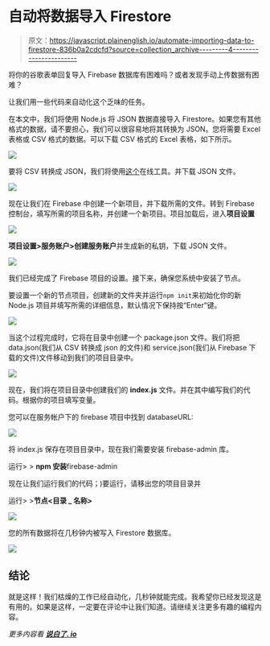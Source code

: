 # 自动将数据导入 Firestore

> 原文：<https://javascript.plainenglish.io/automate-importing-data-to-firestore-836b0a2cdcfd?source=collection_archive---------4----------------------->

将你的谷歌表单回复导入 Firebase 数据库有困难吗？或者发现手动上传数据有困难？

让我们用一些代码来自动化这个乏味的任务。

在本文中，我们将使用 Node.js 将 JSON 数据直接导入 Firestore。如果您有其他格式的数据，请不要担心，我们可以很容易地将其转换为 JSON。您将需要 Excel 表格或 CSV 格式的数据。可以下载 CSV 格式的 Excel 表格，如下所示。

![](img/65b4d7ca09bf2e33ad35d2f2a8a04cbf.png)

要将 CSV 转换成 JSON，我们将使用[这个](https://csvjson.com/csv2json)在线工具。并下载 JSON 文件。

![](img/8c4f17bb5b58b56721b4a9fc76e32779.png)

现在让我们在 Firebase 中创建一个新项目，并下载所需的文件。转到 Firebase 控制台，填写所需的项目名称，并创建一个新项目。项目加载后，进入**项目设置**

![](img/91d36e513330f361185984b9264e2f92.png)

**项目设置>服务账户>创建服务账户**并生成新的私钥，下载 JSON 文件。

![](img/086670e774e7d1859e14ba830ab2f5ba.png)

我们已经完成了 Firebase 项目的设置。接下来，确保您系统中安装了节点。

要设置一个新的节点项目，创建新的文件夹并运行`npm init`来初始化你的新 Node.js 项目并填写所需的详细信息，默认情况下保持按“Enter”键。

![](img/63b7dea8d6f237fff70e3ea9f92582c1.png)

当这个过程完成时，它将在目录中创建一个 package.json 文件。我们将把 data.json(我们从 CSV 转换成 json 的文件)和 service.json(我们从 Firebase 下载的文件)文件移动到我们的项目目录中。

![](img/702b4d7f9003c75b3da014d9a8d3fcba.png)

现在，我们将在项目目录中创建我们的 **index.js** 文件。并在其中编写我们的代码。根据你的项目填写变量。

您可以在服务帐户下的 firebase 项目中找到 databaseURL:

![](img/eab9b3ab8d1fa086c254afba633ddef2.png)

将 index.js 保存在项目目录中，现在我们需要安装 firebase-admin 库。

运行> > **npm 安装**firebase-admin

现在让我们运行我们的代码；)要运行，请移出您的项目目录并

运行> >**节点<目录 _ 名称>**

![](img/6efd8e9d3c6504b0816ac47c3eb0d7b1.png)

您的所有数据将在几秒钟内被写入 Firestore 数据库。

![](img/1744fdd06d3460cd6ac4f8943b4f57e9.png)

## 结论

就是这样！我们枯燥的工作已经自动化，几秒钟就能完成。我希望你已经发现这是有用的。如果是这样，一定要在评论中让我们知道。请继续关注更多有趣的编程内容。

*更多内容看* [***说白了. io***](http://plainenglish.io)